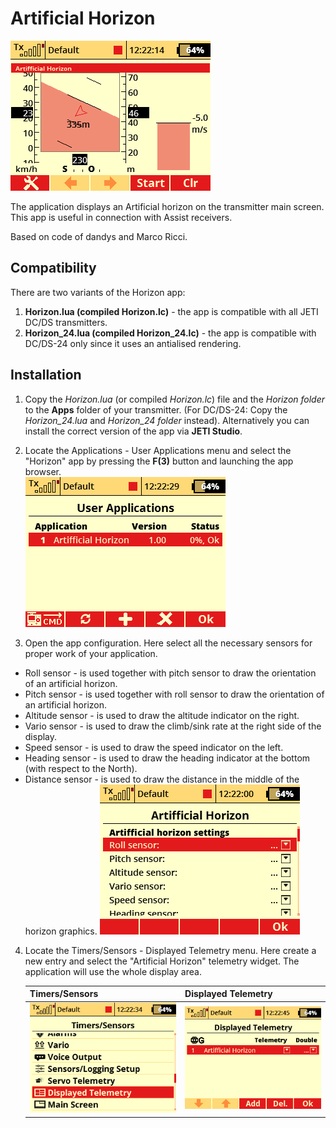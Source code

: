 # Artificial Horizon
 ![Artificial Horizon](/Img/Artificial%20Horizon/Horizon6.png) 
 
The application displays an Artificial horizon on the transmitter main screen. This app is useful in connection with Assist receivers. 

Based on code of dandys and Marco Ricci.

## Compatibility
There are two variants of the Horizon app:
1. **Horizon.lua (compiled Horizon.lc)** - the app is compatible with all JETI DC/DS transmitters.
2. **Horizon_24.lua (compiled Horizon_24.lc)** - the app is compatible with DC/DS-24 only since it uses an antialised rendering.  

## Installation
1. Copy the _Horizon.lua_ (or compiled _Horizon.lc_) file and the _Horizon folder_ to the **Apps** folder of your transmitter. (For DC/DS-24: Copy the _Horizon_24.lua_ and _Horizon_24 folder_ instead). Alternatively you can install the correct version of the app via **JETI Studio**. 

2. Locate the Applications - User Applications menu and select the "Horizon" app by pressing the **F(3)** button and launching the app browser. <br>
![User Applications](/Img/Artificial%20Horizon/Horizon1.png)

3. Open the app configuration. Here select all the necessary sensors for proper work of your application.
  * Roll sensor - is used together with pitch sensor to draw the orientation of an artificial horizon.
  * Pitch sensor - is used together with roll sensor to draw the orientation of an artificial horizon.
  * Altitude sensor - is used to draw the altitude indicator on the right.
  * Vario sensor - is used to draw the climb/sink rate at the right side of the display.
  * Speed sensor - is used to draw the speed indicator on the left.
  * Heading sensor - is used to draw the heading indicator at the bottom (with respect to the North).
  * Distance sensor - is used to draw the distance in the middle of the horizon graphics.
![User Applications](/Img/Artificial%20Horizon/Horizon2.png)

4. Locate the Timers/Sensors - Displayed Telemetry menu. Here create a new entry and select the "Artificial Horizon" telemetry widget. The application will use the whole display area.

    | Timers/Sensors | Displayed Telemetry |
    |--- |--- |
    | ![Timers/Sensors](/Img/Artificial%20Horizon/Horizon4.png) | ![Displayed Telemetry](/Img/Artificial%20Horizon/Horizon5.png) |
